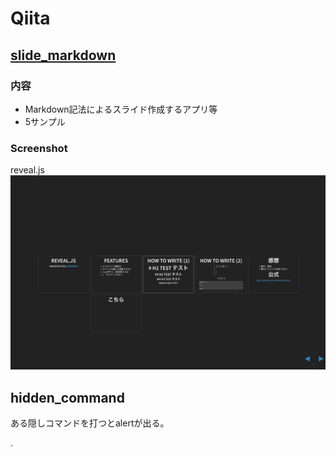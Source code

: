 # Qiita

## [slide_markdown](https://ykhirao.github.io/qiita/slide_markdown/)

### 内容
* Markdown記法によるスライド作成するアプリ等
* 5サンプル

### Screenshot	
reveal.js	
![reveal.js](./images/reveal_js.jpg)

## hidden_command
ある隠しコマンドを打つとalertが出る。









.